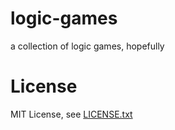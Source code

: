 # logic-games

a collection of logic games, hopefully

# License

MIT License, see [LICENSE.txt](LICENSE.txt)
